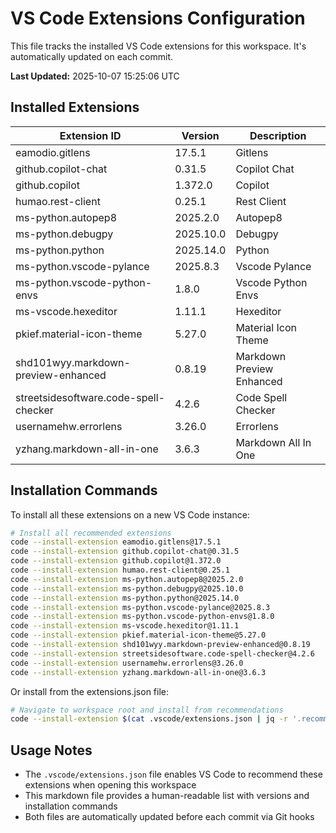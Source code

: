 # VS Code Extensions Configuration

This file tracks the installed VS Code extensions for this workspace. It's automatically updated on each commit.

**Last Updated:** 2025-10-07 15:25:06 UTC

## Installed Extensions

| Extension ID | Version | Description |
|--------------|---------|-------------|
| eamodio.gitlens | 17.5.1 | Gitlens |
| github.copilot-chat | 0.31.5 | Copilot Chat |
| github.copilot | 1.372.0 | Copilot |
| humao.rest-client | 0.25.1 | Rest Client |
| ms-python.autopep8 | 2025.2.0 | Autopep8 |
| ms-python.debugpy | 2025.10.0 | Debugpy |
| ms-python.python | 2025.14.0 | Python |
| ms-python.vscode-pylance | 2025.8.3 | Vscode Pylance |
| ms-python.vscode-python-envs | 1.8.0 | Vscode Python Envs |
| ms-vscode.hexeditor | 1.11.1 | Hexeditor |
| pkief.material-icon-theme | 5.27.0 | Material Icon Theme |
| shd101wyy.markdown-preview-enhanced | 0.8.19 | Markdown Preview Enhanced |
| streetsidesoftware.code-spell-checker | 4.2.6 | Code Spell Checker |
| usernamehw.errorlens | 3.26.0 | Errorlens |
| yzhang.markdown-all-in-one | 3.6.3 | Markdown All In One |

## Installation Commands

To install all these extensions on a new VS Code instance:

```bash
# Install all recommended extensions
code --install-extension eamodio.gitlens@17.5.1
code --install-extension github.copilot-chat@0.31.5
code --install-extension github.copilot@1.372.0
code --install-extension humao.rest-client@0.25.1
code --install-extension ms-python.autopep8@2025.2.0
code --install-extension ms-python.debugpy@2025.10.0
code --install-extension ms-python.python@2025.14.0
code --install-extension ms-python.vscode-pylance@2025.8.3
code --install-extension ms-python.vscode-python-envs@1.8.0
code --install-extension ms-vscode.hexeditor@1.11.1
code --install-extension pkief.material-icon-theme@5.27.0
code --install-extension shd101wyy.markdown-preview-enhanced@0.8.19
code --install-extension streetsidesoftware.code-spell-checker@4.2.6
code --install-extension usernamehw.errorlens@3.26.0
code --install-extension yzhang.markdown-all-in-one@3.6.3
```

Or install from the extensions.json file:
```bash
# Navigate to workspace root and install from recommendations
code --install-extension $(cat .vscode/extensions.json | jq -r '.recommendations[]')
```

## Usage Notes

- The `.vscode/extensions.json` file enables VS Code to recommend these extensions when opening this workspace
- This markdown file provides a human-readable list with versions and installation commands
- Both files are automatically updated before each commit via Git hooks
